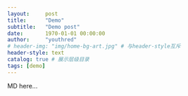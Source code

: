 ```yaml
---
layout:     post
title:      "Demo"
subtitle:   "Demo post"
date:       1970-01-01 00:00:00
author:     "youthred"
# header-img: "img/home-bg-art.jpg" # 与header-style互斥
header-style: text
catalog: true # 展示层级目录
tags: [demo]
---
```


MD here...
